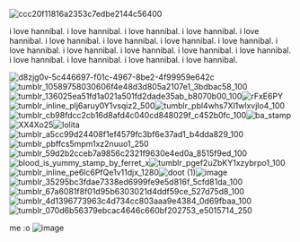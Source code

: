 ![ccc20f11816a2353c7edbe2144c56400](https://github.com/3rd-child/3rd-child/assets/120333231/57203ddc-3875-40b6-9f63-a2bd1ea86adb)


i love hannibal. 
i love hannibal. 
i love hannibal. 
i love hannibal. 
i love hannibal. 
i love hannibal. 
i love hannibal. 
i love hannibal. 
i love hannibal. 
i love hannibal. 
i love hannibal. 
i love hannibal. 
i love hannibal. 
i love hannibal. 
i love hannibal. 
i love hannibal. 
i love hannibal. 
i love hannibal. 

![d8zjg0v-5c446697-f01c-4967-8be2-4f99959e642c](https://github.com/3rd-child/3rd-child/assets/120333231/e3d8428f-a9c7-4287-a948-ae33d870bd4d)![tumblr_10589758030606f4e48d3d805a2107e1_3bdbac58_100](https://github.com/3rd-child/3rd-child/assets/120333231/4b60733e-46c2-49ae-b249-3013b4fd1afb)![tumblr_136025ea51fd1a021a501fd2dade35ab_b8070b00_100](https://github.com/3rd-child/3rd-child/assets/120333231/55919ad5-1b2c-47e4-9149-2f84ff300633)![rFxE6PY](https://github.com/3rd-child/3rd-child/assets/120333231/1f98ab34-6eaa-4734-aa24-bf130341cb6f)![tumblr_inline_plj6aruy0Y1vsqiz2_500](https://github.com/3rd-child/3rd-child/assets/120333231/d81d6950-52d4-4c96-bcfb-2a83c1d25860)![tumblr_pbl4whs7Xl1wlxvjlo4_100](https://github.com/3rd-child/3rd-child/assets/120333231/baac81bd-db86-4a25-a214-43988f759af7)![tumblr_cb98fdcc2cb16d8afd4c040cd848029f_c452b0fc_100](https://github.com/3rd-child/3rd-child/assets/120333231/6fa899ff-dc47-49c5-b707-41835372a1f9)![ba_stamp](https://github.com/3rd-child/3rd-child/assets/120333231/5979c399-23d9-4b52-97d9-200c5c2c0066)![XX4Xo25](https://github.com/3rd-child/3rd-child/assets/120333231/55a26431-79c3-4c9b-8f49-2a5d0de67ec0)![lolita](https://github.com/3rd-child/3rd-child/assets/120333231/296e65b1-3616-4011-a474-bea423c65555)![tumblr_a5cc99d24408f1ef4579fc3bf6e37ad1_b4dda829_100](https://github.com/3rd-child/3rd-child/assets/120333231/17a00659-02a0-403e-8e0e-3461b2a80532)![tumblr_pbffcs5mpm1xz2nuuo1_250](https://github.com/3rd-child/3rd-child/assets/120333231/34f366a5-119c-495e-8a61-0a84da2a0ecb)![tumblr_59d2b2cceb7a9856c2321f9630e4ed0a_8515f9ed_100](https://github.com/3rd-child/3rd-child/assets/120333231/728e859b-e9ed-4829-8d24-14885998d471)![blood_is_yummy_stamp_by_ferret_x](https://github.com/3rd-child/3rd-child/assets/120333231/b9d983db-f59e-46e1-ace3-c6dbdd700563)![tumblr_pgef2uZbKY1xzybrpo1_100](https://github.com/3rd-child/3rd-child/assets/120333231/db81716c-36f8-49e5-a539-a97cd8bb86d6)![tumblr_inline_pe6lc6PfQe1v11djx_1280](https://github.com/3rd-child/3rd-child/assets/120333231/baef0ea0-fe62-40bf-8b90-3aa7ef86ee42)![doot (1)](https://github.com/3rd-child/3rd-child/assets/120333231/af127a71-f4cc-4715-b350-c4703e9a8217)![image](https://github.com/3rd-child/3rd-child/assets/120333231/83552315-e56c-4e99-99a1-4d32f3b529b3)![tumblr_35295bc3fdae7338ed6999fe9e5d816f_5cfd81da_100](https://github.com/3rd-child/3rd-child/assets/120333231/008f0d26-389e-4156-95a2-760ca142ba54)![tumblr_67a6081f8f01d95b6303021d4ddf59ce_527d75d8_100](https://github.com/3rd-child/3rd-child/assets/120333231/b50ebffb-dd16-44b2-b7df-3ffbe978ab61)![tumblr_4d1396773963c4d734cc803aaa9e4384_0d69fbaa_100](https://github.com/3rd-child/3rd-child/assets/120333231/39185192-56f6-43a6-8922-b73acb75cff5)![tumblr_070d6b56379ebcac4646c660bf202753_e5015714_250](https://github.com/3rd-child/3rd-child/assets/120333231/3bf08ba7-4032-4ee3-8558-979db9a96747)

me :o
![image](https://github.com/kayanomikoto/kayanomikoto/assets/120333231/23120d95-9fd7-4765-a46a-04146c4a930f)























